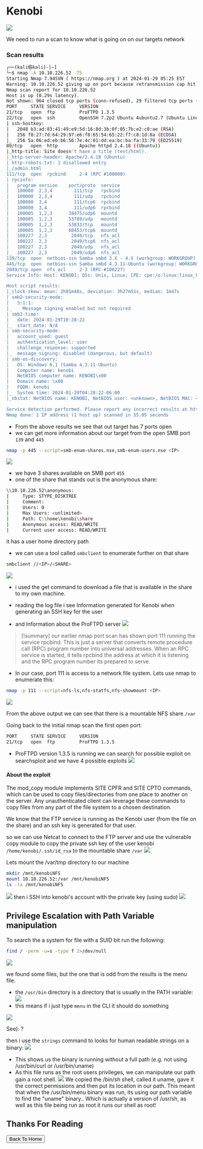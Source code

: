 # Kenobi
![](https://i.imgur.com/mmjgn6M.png)

We need to run a scan to know what is going on on our targets network
### Scan results
```bash
┌──(kali㉿kali)-[~]
└─$ nmap -A 10.10.226.52 -T5   
Starting Nmap 7.94SVN ( https://nmap.org ) at 2024-01-29 05:25 EST
Warning: 10.10.226.52 giving up on port because retransmission cap hit (2).
Nmap scan report for 10.10.226.52
Host is up (0.29s latency).
Not shown: 964 closed tcp ports (conn-refused), 29 filtered tcp ports (no-response)
PORT     STATE SERVICE     VERSION
21/tcp   open  ftp         ProFTPD 1.3.5
22/tcp   open  ssh         OpenSSH 7.2p2 Ubuntu 4ubuntu2.7 (Ubuntu Linux; protocol 2.0)
| ssh-hostkey: 
|   2048 b3:ad:83:41:49:e9:5d:16:8d:3b:0f:05:7b:e2:c0:ae (RSA)
|   256 f8:27:7d:64:29:97:e6:f8:65:54:65:22:f7:c8:1d:8a (ECDSA)
|_  256 5a:06:ed:eb:b6:56:7e:4c:01:dd:ea:bc:ba:fa:33:79 (ED25519)
80/tcp   open  http        Apache httpd 2.4.18 ((Ubuntu))
|_http-title: Site doesn't have a title (text/html).
|_http-server-header: Apache/2.4.18 (Ubuntu)
| http-robots.txt: 1 disallowed entry 
|_/admin.html
111/tcp  open  rpcbind     2-4 (RPC #100000)
| rpcinfo: 
|   program version    port/proto  service
|   100000  2,3,4        111/tcp   rpcbind
|   100000  2,3,4        111/udp   rpcbind
|   100000  3,4          111/tcp6  rpcbind
|   100000  3,4          111/udp6  rpcbind
|   100005  1,2,3      34475/udp6  mountd
|   100005  1,2,3      53789/udp   mountd
|   100005  1,2,3      53833/tcp   mountd
|   100005  1,2,3      60453/tcp6  mountd
|   100227  2,3         2049/tcp   nfs_acl
|   100227  2,3         2049/tcp6  nfs_acl
|   100227  2,3         2049/udp   nfs_acl
|_  100227  2,3         2049/udp6  nfs_acl
139/tcp  open  netbios-ssn Samba smbd 3.X - 4.X (workgroup: WORKGROUP)
445/tcp  open  netbios-ssn Samba smbd 4.3.11-Ubuntu (workgroup: WORKGROUP)
2049/tcp open  nfs_acl     2-3 (RPC #100227)
Service Info: Host: KENOBI; OSs: Unix, Linux; CPE: cpe:/o:linux:linux_kernel

Host script results:
|_clock-skew: mean: 2h01m48s, deviation: 3h27m51s, median: 1m47s
| smb2-security-mode: 
|   3:1:1: 
|_    Message signing enabled but not required
| smb2-time: 
|   date: 2024-01-29T10:28:22
|_  start_date: N/A
| smb-security-mode: 
|   account_used: guest
|   authentication_level: user
|   challenge_response: supported
|_  message_signing: disabled (dangerous, but default)
| smb-os-discovery: 
|   OS: Windows 6.1 (Samba 4.3.11-Ubuntu)
|   Computer name: kenobi
|   NetBIOS computer name: KENOBI\x00
|   Domain name: \x00
|   FQDN: kenobi
|_  System time: 2024-01-29T04:28:22-06:00
|_nbstat: NetBIOS name: KENOBI, NetBIOS user: <unknown>, NetBIOS MAC: <unknown> (unknown)

Service detection performed. Please report any incorrect results at https://nmap.org/submit/ .
Nmap done: 1 IP address (1 host up) scanned in 55.05 seconds
```

- From the above results we see that out target has 7 ports open
- we can get more information about our target from the open SMB port `139` and `445`
```bash
nmap -p 445 --script=smb-enum-shares.nse,smb-enum-users.nse <IP>
```
![](https://i.imgur.com/RZM1Od8.png)
- we have 3 shares available on SMB port `455`
- one of the share that stands out is the anonymous share:
```bash
\\10.10.226.52\anonymous: 
|     Type: STYPE_DISKTREE
|     Comment: 
|     Users: 0
|     Max Users: <unlimited>
|     Path: C:\home\kenobi\share
|     Anonymous access: READ/WRITE
|     Current user access: READ/WRITE
```
it has a user home directory path
- we can use a tool called `smbclient` to enumerate further on that share
```bash
smbclient //<IP>/<SHARE>
```
![](https://i.imgur.com/aXX8We6.png)
- i used the get command to download a file that is available in the share to my own machine.

- reading the log file i see Information generated for Kenobi when generating an SSH key for the user
- and Information about the ProFTPD server
![](https://i.imgur.com/g57aec2.png)

>[!summary] 
our earlier nmap port scan has shown port 111 running the service rpcbind. This is just a server that converts remote procedure call (RPC) program number into universal addresses. When an RPC service is started, it tells rpcbind the address at which it is listening and the RPC program number its prepared to serve.

- In our case, port 111 is access to a network file system. Lets use nmap to enumerate this:
```bash
nmap -p 111 --script=nfs-ls,nfs-statfs,nfs-showmount <IP>
```
![](https://i.imgur.com/WUoOYRL.png)

From the above output we can see that there is a mountable NFS share `/var`

Going back to the initial nmap scan the first open port:
```bash
PORT     STATE SERVICE     VERSION
21/tcp   open  ftp         ProFTPD 1.3.5
```
- ProFTPD version 1.3.5  is running
we can search for possible exploit on searchsploit and we have 4 possible exploits
![](https://i.imgur.com/ctbPdvF.png)
#### About the exploit
The mod_copy module implements SITE CPFR and SITE CPTO commands, which can be used to copy files/directories from one place to another on the server. Any unauthenticated client can leverage these commands to copy files from any part of the file system to a chosen destination.

We know that the FTP service is running as the Kenobi user (from the file on the share) and an ssh key is generated for that user. 

so we can use Netcat to connect to the FTP server and use the vulnerable copy module to copy the private ssh key of the user kenobi `/home/kenobi/.ssh/id_rsa` to the mountable share `/var` 
![](https://i.imgur.com/KpFvRzt.png)

Lets mount the /var/tmp directory to our machine
```bash
mkdir /mnt/kenobiNFS
mount 10.10.226.52:/var /mnt/kenobiNFS
ls -la /mnt/kenobiNFS
```
![](https://i.imgur.com/HZAkMYS.png)
then  i SSH into kenobi's account with the private key (using sudo)
![](https://i.imgur.com/0oaFTVx.png)

## Privilege Escalation with Path Variable manipulation

To search the a system for file with a SUID bit run the following: 
```bash
find / -perm -u=s -type f 2>/dev/null 
```
![](https://i.imgur.com/oIJQoyN.png)

we found some files, but the one that is odd from the results is the menu file.
- the `/usr/bin` directory is a directory that is usually in the PATH variable:
![](https://i.imgur.com/giTWmMv.png)
- this means if i just type `menu` in the CLI it should do something

![](https://i.imgur.com/6jfFj26.png)

See): ?

then i use the `strings` command to looks for human readable strings on a binary:
![](https://i.imgur.com/g5TnHHF.png)
- This shows us the binary is running without a full path (e.g. not using /usr/bin/curl or /usr/bin/uname)
- As this file runs as the root users privileges, we can manipulate our path gain a root shell.
![](https://i.imgur.com/K4es2mq.png)
We copied the /bin/sh shell, called it uname, gave it the correct permissions and then put its location in our path. This meant that when the /usr/bin/menu binary was run, its using our path variable to find the "uname" binary.. Which is actually a version of /usr/sh, as well as this file being run as root it runs our shell as root!

## Thanks For Reading
<button onclick="window.location.href='https://hassans-sec.github.io';">Back To Home</button>
